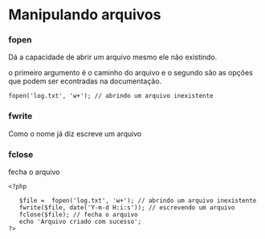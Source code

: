 # Manipulando arquivos 

### fopen
Dá a capacidade de abrir um arquivo mesmo ele não existindo.

o primeiro argumento é o caminho do arquivo e o segundo são as opções que podem ser econtradas na documentação.
```
fopen('log.txt', 'w+'); // abrindo um arquivo inexistente
```

### fwrite
Como o nome já diz escreve um arquivo

### fclose
fecha o arquivo

```
<?php
  
   $file =  fopen('log.txt', 'w+'); // abrindo um arquivo inexistente
   fwrite($file, date('Y-m-d H:i:s')); // escrevendo um arquivo
   fclose($file); // fecha o arquivo
   echo 'Arquivo criado com sucesso';
?>
```
